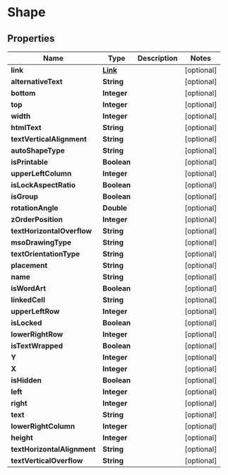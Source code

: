 
# Shape

## Properties
Name | Type | Description | Notes
------------ | ------------- | ------------- | -------------
**link** | [**Link**](Link.md) |  |  [optional]
**alternativeText** | **String** |  |  [optional]
**bottom** | **Integer** |  |  [optional]
**top** | **Integer** |  |  [optional]
**width** | **Integer** |  |  [optional]
**htmlText** | **String** |  |  [optional]
**textVerticalAlignment** | **String** |  |  [optional]
**autoShapeType** | **String** |  |  [optional]
**isPrintable** | **Boolean** |  |  [optional]
**upperLeftColumn** | **Integer** |  |  [optional]
**isLockAspectRatio** | **Boolean** |  |  [optional]
**isGroup** | **Boolean** |  |  [optional]
**rotationAngle** | **Double** |  |  [optional]
**zOrderPosition** | **Integer** |  |  [optional]
**textHorizontalOverflow** | **String** |  |  [optional]
**msoDrawingType** | **String** |  |  [optional]
**textOrientationType** | **String** |  |  [optional]
**placement** | **String** |  |  [optional]
**name** | **String** |  |  [optional]
**isWordArt** | **Boolean** |  |  [optional]
**linkedCell** | **String** |  |  [optional]
**upperLeftRow** | **Integer** |  |  [optional]
**isLocked** | **Boolean** |  |  [optional]
**lowerRightRow** | **Integer** |  |  [optional]
**isTextWrapped** | **Boolean** |  |  [optional]
**Y** | **Integer** |  |  [optional]
**X** | **Integer** |  |  [optional]
**isHidden** | **Boolean** |  |  [optional]
**left** | **Integer** |  |  [optional]
**right** | **Integer** |  |  [optional]
**text** | **String** |  |  [optional]
**lowerRightColumn** | **Integer** |  |  [optional]
**height** | **Integer** |  |  [optional]
**textHorizontalAlignment** | **String** |  |  [optional]
**textVerticalOverflow** | **String** |  |  [optional]



